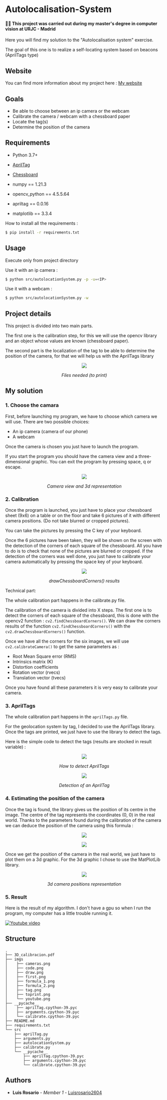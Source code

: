 # Autolocalisation-System

#### 👨‍🎓 This project was carried out during my master's degree in computer vision at URJC - Madrid

Here you will find my solution to the "Autolocalisation system" exercise.

The goal of this one is to realize a self-locating system based on beacons (AprilTags type)

## Website

You can find more information about my project here : [My website](https://poubelle2604.wixsite.com/luis-2022-robotica/autolocation-system)

## Goals

- Be able to choose between an ip camera or the webcam
- Calibrate the camera / webcam with a chessboard paper
- Locate the tag(s)
- Determine the position of the camera

## Requirements

* Python 3.7+
* [AprilTag](https://april.eecs.umich.edu/software/apriltag)
* [Chessboard](https://docs.opencv.org/4.x/da/d0d/tutorial_camera_calibration_pattern.html)


* numpy == 1.21.3
* opencv_python == 4.5.5.64
* apriltag == 0.0.16
* matplotlib == 3.3.4


How to install all the requirements :

```bash
$ pip install -r requirements.txt
```

## Usage

Execute only from project directory

Use it with an ip camera :

```bash
$ python src/autolocationSystem.py -p -u=<IP>
```

Use it with a webcam :

```bash
$ python src/autolocationSystem.py -w
```

## Project details

This project is divided into two main parts.

The first one is the calibration step, for this we will use the opencv library and an object whose values are known (chessboard paper).

The second part is the localization of the tag to be able to determine the position of the camera, for that we will help us with the AprilTags library

<p align="center">
  <img src="./imgs/toprint.png">
</p>
<p align="center">
  <i>Files needed (to print)</i>
</p>

## My solution

### 1. Choose the camara

First, before launching my program, we have to choose which camera we will use.
There are two possible choices:
- An ip camera (camera of our phone)
- A webcam

Once the camera is chosen you just have to launch the program.

If you start the program you should have the camera view and a three-dimensional graphic.
You can exit the program by pressing space, q or escape.

<p align="center">
  <img src="./imgs/first.png">
</p>
<p align="center">
  <i>Camera view and 3d representation</i>
</p>

### 2. Calibration

Once the program is launched, you just have to place your chessboard sheet (9x6) on a table or on the floor and take 6 pictures of it with different camera positions.
(Do not take blurred or cropped pictures).

You can take the pictures by pressing the C key of your keyboard.

Once the 6 pictures have been taken, they will be shown on the screen with the detection of the corners of each square of the chessboard.
All you have to do is to check that none of the pictures are blurred or cropped.
If the detection of the corners was well done, you just have to calibrate your camera automatically by pressing the space key of your keyboard.

<p align="center">
  <img src="./imgs/draw.png">
</p>
<p align="center">
  <i>drawChessboardCorners() results</i>
</p>

Technical part:

The whole calibration part happens in the calibrate.py file.


The calibration of the camera is divided into X steps.
The first one is to detect the corners of each square of the chessboard, this is done with the opencv2 function : ```cv2.findChessboardCorners()```.
We can draw the corners results of the function ```cv2.findChessboardCorners()``` with the ```cv2.drawChessboardCorners()``` function.

Once we have all the corners for the six images, we will use ```cv2.calibrateCamera()``` to get the same parameters as :
- Root Mean Square error (RMS)
- Intrinsics matrix (K)
- Distortion coefficients
- Rotation vector (rvecs)
- Translation vector (tvecs)

Once you have found all these parameters it is very easy to calibrate your camera.

### 3. AprilTags

The whole calibration part happens in the ```aprilTags.py``` file.

For the geolocation system by tag, I decided to use the AprilTags library.
Once the tags are printed, we just have to use the library to detect the tags.

Here is the simple code to detect the tags (results are stocked in result variable) :

<p align="center">
  <img src="./imgs/code.png">
</p>
<p align="center">
  <i>How to detect AprilTags</i>
</p>

<p align="center">
  <img src="./imgs/tag.png">
</p>
<p align="center">
  <i>Detection of an AprilTag</i>
</p>

### 4. Estimating the position of the camera

Once the tag is found, the library gives us the position of its centre in the image.
The centre of the tag represents the coordinates (0, 0) in the real world.
Thanks to the parameters found during the calibration of the camera we can deduce the position of the camera using this formula : 

<p align="center">
  <img src="./imgs/formula_1.png">
</p>
<p align="center">
  <img src="./imgs/formula_2.png">
</p>

Once we get the position of the camera in the real world, we just have to plot them on a 3d graphic.
For the 3d graphic I chose to use the MatPlotLib library.

<p align="center">
  <img src="./imgs/cameras.png">
</p>
<p align="center">
  <i>3d camera positions representation</i>
</p>

### 5. Result

Here is the result of my algorithm. I don't have a gpu so when I run the program, my computer has a little trouble running it.

[![Youtube video](./imgs/youtube.png)](https://www.youtube.com/watch?v=bYiZiOSxBN8&ab_channel=Luis)

## Structure

    .
    ├── 3D_calibracion.pdf
    ├── imgs
    │    ├── cameras.png
    │    ├── code.png
    │    ├── draw.png
    │    ├── first.png
    │    ├── formula_1.png
    │    ├── formula_2.png
    │    ├── tag.png
    │    ├── toprint.png
    │    └── youtube.png
    ├── __pycache__
    │    ├── aprilTag.cpython-39.pyc
    │    ├── arguments.cpython-39.pyc
    │    └── calibrate.cpython-39.pyc
    ├── README.md
    ├── requirements.txt
    └── src
        ├── aprilTag.py
        ├── arguments.py
        ├── autolocationSystem.py
        ├── calibrate.py
        └── __pycache__
            ├── aprilTag.cpython-39.pyc
            ├── arguments.cpython-39.pyc
            └── calibrate.cpython-39.pyc

## Authors

* **Luis Rosario** - *Member 1* - [Luisrosario2604](https://github.com/Luisrosario2604)
